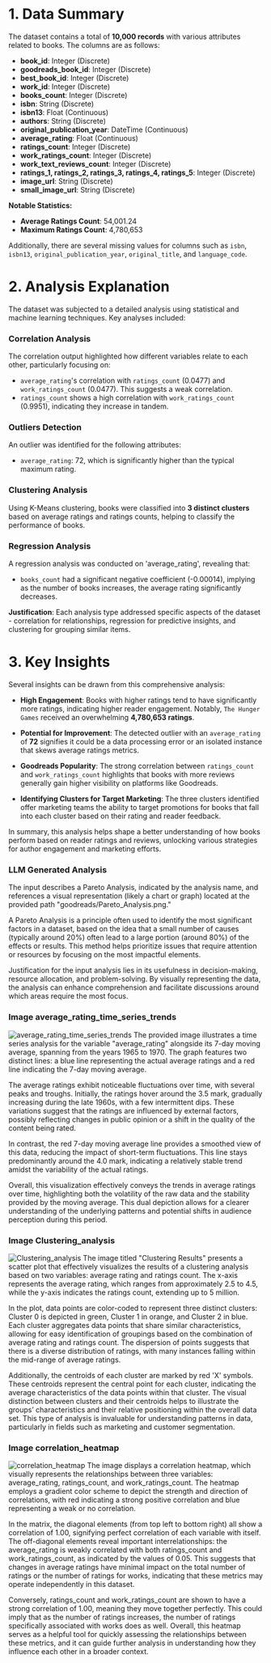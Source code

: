 # 1. Data Summary

The dataset contains a total of **10,000 records** with various attributes related to books. The columns are as follows:

- **book_id**: Integer (Discrete)
- **goodreads_book_id**: Integer (Discrete)
- **best_book_id**: Integer (Discrete)
- **work_id**: Integer (Discrete)
- **books_count**: Integer (Discrete)
- **isbn**: String (Discrete)
- **isbn13**: Float (Continuous)
- **authors**: String (Discrete)
- **original_publication_year**: DateTime (Continuous)
- **average_rating**: Float (Continuous)
- **ratings_count**: Integer (Discrete)
- **work_ratings_count**: Integer (Discrete)
- **work_text_reviews_count**: Integer (Discrete)
- **ratings_1, ratings_2, ratings_3, ratings_4, ratings_5**: Integer (Discrete)
- **image_url**: String (Discrete)
- **small_image_url**: String (Discrete)

**Notable Statistics:**
- **Average Ratings Count**: 54,001.24
- **Maximum Ratings Count**: 4,780,653

Additionally, there are several missing values for columns such as `isbn`, `isbn13`, `original_publication_year`, `original_title`, and `language_code`.

# 2. Analysis Explanation

The dataset was subjected to a detailed analysis using statistical and machine learning techniques. Key analyses included:

### Correlation Analysis
The correlation output highlighted how different variables relate to each other, particularly focusing on:
- `average_rating`'s correlation with `ratings_count` (0.0477) and `work_ratings_count` (0.0477). This suggests a weak correlation. 
- `ratings_count` shows a high correlation with `work_ratings_count` (0.9951), indicating they increase in tandem.

### Outliers Detection
An outlier was identified for the following attributes:
- `average_rating`: 72, which is significantly higher than the typical maximum rating.
  
### Clustering Analysis
Using K-Means clustering, books were classified into **3 distinct clusters** based on average ratings and ratings counts, helping to classify the performance of books.

### Regression Analysis
A regression analysis was conducted on 'average_rating', revealing that:
- `books_count` had a significant negative coefficient (-0.00014), implying as the number of books increases, the average rating significantly decreases.

**Justification**: Each analysis type addressed specific aspects of the dataset - correlation for relationships, regression for predictive insights, and clustering for grouping similar items.

# 3. Key Insights

Several insights can be drawn from this comprehensive analysis:

- **High Engagement**: Books with higher ratings tend to have significantly more ratings, indicating higher reader engagement. Notably, `The Hunger Games` received an overwhelming **4,780,653 ratings**.
  
- **Potential for Improvement**: The detected outlier with an `average_rating` of **72** signifies it could be a data processing error or an isolated instance that skews average ratings metrics.

- **Goodreads Popularity**: The strong correlation between `ratings_count` and `work_ratings_count` highlights that books with more reviews generally gain higher visibility on platforms like Goodreads.

- **Identifying Clusters for Target Marketing**: The three clusters identified offer marketing teams the ability to target promotions for books that fall into each cluster based on their rating and reader feedback.

In summary, this analysis helps shape a better understanding of how books perform based on reader ratings and reviews, unlocking various strategies for author engagement and marketing efforts.


### LLM Generated Analysis
The input describes a Pareto Analysis, indicated by the analysis name, and references a visual representation (likely a chart or graph) located at the provided path "goodreads/Pareto_Analysis.png." 

A Pareto Analysis is a principle often used to identify the most significant factors in a dataset, based on the idea that a small number of causes (typically around 20%) often lead to a large portion (around 80%) of the effects or results. This method helps prioritize issues that require attention or resources by focusing on the most impactful elements.

Justification for the input analysis lies in its usefulness in decision-making, resource allocation, and problem-solving. By visually representing the data, the analysis can enhance comprehension and facilitate discussions around which areas require the most focus.

### Image average_rating_time_series_trends
![average_rating_time_series_trends](average_rating_time_series_trends.png)
The provided image illustrates a time series analysis for the variable "average_rating" alongside its 7-day moving average, spanning from the years 1965 to 1970. The graph features two distinct lines: a blue line representing the actual average ratings and a red line indicating the 7-day moving average. 

The average ratings exhibit noticeable fluctuations over time, with several peaks and troughs. Initially, the ratings hover around the 3.5 mark, gradually increasing during the late 1960s, with a few intermittent dips. These variations suggest that the ratings are influenced by external factors, possibly reflecting changes in public opinion or a shift in the quality of the content being rated.

In contrast, the red 7-day moving average line provides a smoothed view of this data, reducing the impact of short-term fluctuations. This line stays predominantly around the 4.0 mark, indicating a relatively stable trend amidst the variability of the actual ratings.

Overall, this visualization effectively conveys the trends in average ratings over time, highlighting both the volatility of the raw data and the stability provided by the moving average. This dual depiction allows for a clearer understanding of the underlying patterns and potential shifts in audience perception during this period.

### Image Clustering_analysis
![Clustering_analysis](Clustering_analysis.png)
The image titled "Clustering Results" presents a scatter plot that effectively visualizes the results of a clustering analysis based on two variables: average rating and ratings count. The x-axis represents the average rating, which ranges from approximately 2.5 to 4.5, while the y-axis indicates the ratings count, extending up to 5 million. 

In the plot, data points are color-coded to represent three distinct clusters: Cluster 0 is depicted in green, Cluster 1 in orange, and Cluster 2 in blue. Each cluster aggregates data points that share similar characteristics, allowing for easy identification of groupings based on the combination of average rating and ratings count. The dispersion of points suggests that there is a diverse distribution of ratings, with many instances falling within the mid-range of average ratings.

Additionally, the centroids of each cluster are marked by red 'X' symbols. These centroids represent the central point for each cluster, indicating the average characteristics of the data points within that cluster. The visual distinction between clusters and their centroids helps to illustrate the groups’ characteristics and their relative positioning within the overall data set. This type of analysis is invaluable for understanding patterns in data, particularly in fields such as marketing and customer segmentation.

### Image correlation_heatmap
![correlation_heatmap](correaltion_heatmap.png)
The image displays a correlation heatmap, which visually represents the relationships between three variables: average_rating, ratings_count, and work_ratings_count. The heatmap employs a gradient color scheme to depict the strength and direction of correlations, with red indicating a strong positive correlation and blue representing a weak or no correlation.

In the matrix, the diagonal elements (from top left to bottom right) all show a correlation of 1.00, signifying perfect correlation of each variable with itself. The off-diagonal elements reveal important interrelationships: the average_rating is weakly correlated with both ratings_count and work_ratings_count, as indicated by the values of 0.05. This suggests that changes in average ratings have minimal impact on the total number of ratings or the number of ratings for works, indicating that these metrics may operate independently in this dataset.

Conversely, ratings_count and work_ratings_count are shown to have a strong correlation of 1.00, meaning they move together perfectly. This could imply that as the number of ratings increases, the number of ratings specifically associated with works does as well. Overall, this heatmap serves as a helpful tool for quickly assessing the relationships between these metrics, and it can guide further analysis in understanding how they influence each other in a broader context.
